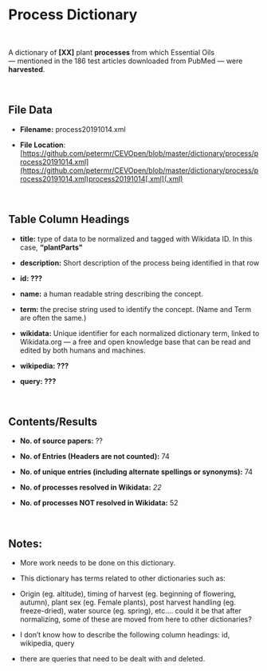 **Process​​​​ Dictionary**
======================

 

A dictionary of **[XX]** plant **processes** from which Essential Oils
— mentioned in the 186 test articles downloaded from PubMed — were
**harvested**.

 

File Data
---------

-   **Filename:** process20191014.xml

-   **File Location**:
    [https://github.com/petermr/CEVOpen/blob/master/dictionary/process/process20191014.xml](https://github.com/petermr/CEVOpen/blob/master/dictionary/process/process20191014.xml)process20191014[.xml](.xml)

 

Table Column Headings
---------------------

-   **title:** type of data to be normalized and tagged with Wikidata ID. In
    this case, **“plantParts"**

-   **description:** Short description of the process being identified in that
    row

-   **id: ???**

-   **name:** a human readable string describing the concept.

-   **term:** the precise string used to identify the concept. (Name and Term
    are often the same.)

-   **wikidata:** Unique identifier for each normalized dictionary term, linked
    to Wikidata.org — a free and open knowledge base that can be read and edited
    by both humans and machines.

-   **wikipedia: ???**

-   **query: ???**

 

Contents/Results
----------------

-   **No. of source papers:** ??

-   **No. of Entries (Headers are not counted):** 74

-   **No. of unique entries (including alternate spellings or synonyms):** 74

-   **No. of processes resolved in Wikidata:** *22*

-   **No. of processes NOT resolved in Wikidata:** 52

 

Notes:
------

-   More work needs to be done on this dictionary.

-   This dictionary has terms related to other dictionaries such as:

-   Origin (eg. altitude), timing of harvest (eg. beginning of flowering,
    autumn), plant sex (eg. Female plants), post harvest handling (eg.
    freeze-dried), water source (eg. spring), etc…. could it be that after
    normalizing, some of these are moved from here to other dictionaries?

-   I don’t know how to describe the following column headings: id, wikipedia,
    query

-   there are queries that need to be dealt with and deleted.

